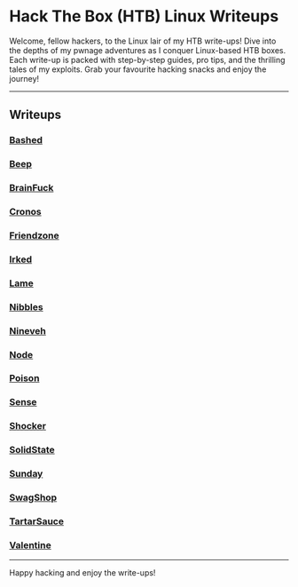 # Hack The Box (HTB) Linux Writeups

Welcome, fellow hackers, to the Linux lair of my HTB write-ups! Dive into the depths of my pwnage adventures as I conquer Linux-based HTB boxes. Each write-up is packed with step-by-step guides, pro tips, and the thrilling tales of my exploits. Grab your favourite hacking snacks and enjoy the journey!

---

## Writeups

### [Bashed](Bashed.md)

### [Beep](Beep.md)

### [BrainFuck](BrainFuck.md)

### [Cronos](Cronos.md)

### [Friendzone](Friendzone.md)

### [Irked](Irked.md)

### [Lame](Lame.md)

### [Nibbles](Nibbles.md)

### [Nineveh](Nineveh.md)

### [Node](Node.md)

### [Poison](Poison.md)

### [Sense](Sense.md)

### [Shocker](Shocker.md)

### [SolidState](SolidState.md)

### [Sunday](Sunday.md)

### [SwagShop](SwagShop.md)

### [TartarSauce](TartarSauce.md)

### [Valentine](Valentine.md)


---

Happy hacking and enjoy the write-ups!
